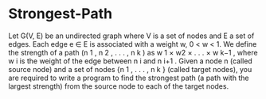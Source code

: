 # Strongest-Path

Let G(V, E) be an undirected graph where V is a set of nodes and E a set of edges. Each edge e ∈ E is associated with a weight w, 0 < w < 1. We define the strength of a path (n 1 , n 2 , . . . , n k ) as w 1 × w2 × . . . × w k−1 , where w i is the
weight of the edge between n i and n i+1 .
Given a node n (called source node) and a set of nodes {n 1 , . . . , n k } (called target nodes), you are required to write a program to find the strongest path (a path with the largest strength) from the source node to each of the target nodes.
